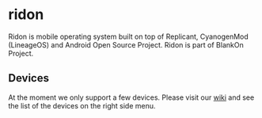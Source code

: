 ridon
=====

Ridon is mobile operating system built on top of Replicant, CyanogenMod (LineageOS) and Android Open Source Project. Ridon is part of BlankOn Project.

## Devices
At the moment we only support a few devices. Please visit our [wiki](https://github.com/ridon/ridon/wiki) and see the list of the devices on the right side menu.
